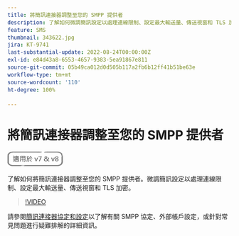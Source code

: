 ```yaml
---
title: 將簡訊連接器調整至您的 SMPP 提供者
description: 了解如何微調簡訊設定以處理連線限制、設定最大輸送量、傳送視窗和 TLS 加密。
feature: SMS
thumbnail: 343622.jpg
jira: KT-9741
last-substantial-update: 2022-08-24T00:00:00Z
exl-id: e84d43a8-6553-4657-9383-5ea91867e811
source-git-commit: 05b49ca012d0d505b117a2fb6b12ff41b51be63e
workflow-type: tm+mt
source-wordcount: '110'
ht-degree: 100%

---
```


# 將簡訊連接器調整至您的 SMPP 提供者

![適用於 V7、V8](../assets/V7-V8-stamp.png)

了解如何將簡訊連接器調整至您的 SMPP 提供者。微調簡訊設定以處理連線限制、設定最大輸送量、傳送視窗和 TLS 加密。

>[!VIDEO](https://video.tv.adobe.com/v/343622?quality=12&learn=on)

請參閱[簡訊連接器協定和設定](https://experienceleague.adobe.com/docs/campaign-classic/using/sending-messages/sending-messages-on-mobiles/sms-protocol.html?lang=zh-Hant#sending-messages)以了解有關 SMPP 協定、外部帳戶設定，或針對常見問題進行疑難排解的詳細資訊。
